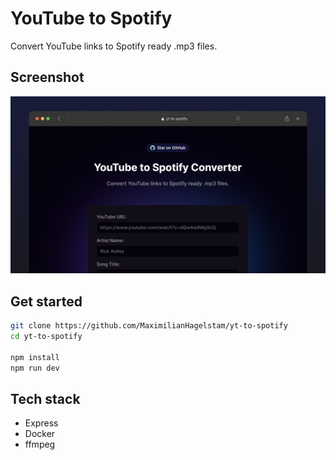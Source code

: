 # YouTube to Spotify

Convert YouTube links to Spotify ready .mp3 files.

## Screenshot

<a href="#">
  <img src="screenshot.png" alt="screenshot" width="800"/>
</a>

## Get started

```bash
git clone https://github.com/MaximilianHagelstam/yt-to-spotify
cd yt-to-spotify

npm install
npm run dev
```

## Tech stack

- Express
- Docker
- ffmpeg
